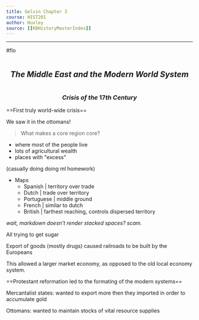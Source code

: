 ```yaml
---
title: Gelvin Chapter 3
course: HIST201
author: Huxley
source: [[KBHistoryMasterIndex]]
---
```


---
#flo 

```
```
## $$The\ Middle\ East\ and\ the\ Modern\ World\ System$$
```
```


### $$Crisis\ of\ the\ 17th\ Century$$
==First truly world-wide crisis==

We saw it in the ottomans! 


> What makes a core region core?

- where most of the people live
- lots of agricultural wealth
- places with "excess" 

(casually doing doing ml homework)

- Maps
	- Spanish    | territory over trade 
	- Dutch      | trade over territory
	- Portuguese | middle ground
	- French     | similar to dutch
	- British    | farthest reaching, controls dispersed territory
	
*wait, markdown doesn't render stacked spaces? scam.*

All trying to get sugar 





Export of goods (mostly drugs) caused railroads to be built by the Europeans


This allowed a larger market economy, as opposed to the old local economy system.


==Protestant reformation led to the formating of the modern systems==


Mercantalist states: wanted to export more then they imported in order to accumulate gold 

Ottomans: wanted to maintain stocks of vital resource supplies 




























